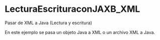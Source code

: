# LecturaEscrituraconJAXB_XML
Pasar de XML a Java (Lectura y escritura)

En este ejemplo se pasa un objeto Java a XML o un archivo XML a Java.
